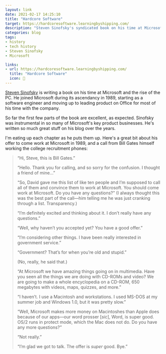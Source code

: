 ```yaml
---
layout: link
date: 2021-02-17 14:25:10
title: "Hardcore Software"
target: https://hardcoresoftware.learningbyshipping.com/
description: "Steven Sinofsky's syndicated book on his time at Microsoft."
categories: blog
tags:
- history
- tech history
- Steven Sinofsky
- Microsoft

links:
- url: https://hardcoresoftware.learningbyshipping.com/
  title: "Hardcore Software"
  icon: 💾
---
```


[Steven Sinofsky](https://twitter.com/stevesi "Steven Sinofsky on Twitter") is writing a book on his time at Microsoft and the rise of the PC. He joined Microsoft during its ascendancy in 1989, starting as a software engineer and moving up to leading product on Office for most of his time with the company.

So far the first few parts of the book are excellent, as expected. Sinofsky was instrumental in so many of Microsoft's key product businesses. He's written so much great stuff on his blog over the years.

I'm eating up each chapter as he puts them up. Here's a great bit about his offer to come work at Microsoft in 1989, and a call from Bill Gates himself working the college recruitment phones:

> “Hi, Steve, this is Bill Gates.”
>
> “Hello. Thank you for calling, and so sorry for the confusion. I thought a friend of mine...”
>
> “So, David gave me this list of like ten people and I’m supposed to call all of them and convince them to work at Microsoft. You should come work at Microsoft. Do you have any questions?” (I always thought this was the best part of the call—him telling me he was just cranking through a list. Transparency.)
>
> “I’m definitely excited and thinking about it. I don’t really have any questions.”
>
> “Well, why haven’t you accepted yet? You have a good offer.”
>
> “I’m considering other things. I have been really interested in government service.”
>
> “Government? That’s for when you’re old and stupid.”
>
> (No, really, he said that.)
>
> “At Microsoft we have amazing things going on in multimedia. Have you seen all the things we are doing with CD-ROMs and video? We are going to make a whole encyclopedia on a CD-ROM, 650 megabytes with videos, maps, quizzes, and more.”
>
> “I haven’t. I use a Macintosh and workstations. I used MS-DOS at my summer job and Windows 1.0, but it was pretty slow.”
>
> “Well, Microsoft makes more money on Macintoshes than Apple does because of our apps—our word prosser [_sic_], Word, is super good. OS/2 runs in protect mode, which the Mac does not do. Do you have any more questions?”
>
> “Not really.”
>
> “I’m glad we got to talk. The offer is _super_ good. Bye.”
